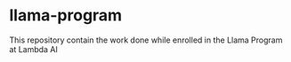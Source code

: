 # llama-program
This repository contain the work done while enrolled in the Llama Program at Lambda AI
